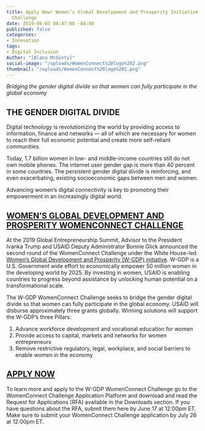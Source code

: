 ```yaml
---
title: Apply Now! Women’s Global Development and Prosperity Initiative WomenConnect
  Challenge
date: 2019-06-05 08:47:00 -04:00
published: false
categories:
- Innovation
tags:
- Digital Inclusion
Author: "[Alana McGinty]"
social-image: "/uploads/WomenConnect%20logo%202.png"
thumbnail: "/uploads/WomenConnect%20logo%202.png"
---
```


*Bridging the gender digital divide so that women can fully participate in the global economy*

## THE GENDER DIGITAL DIVIDE

Digital technology is revolutionizing the world by providing access to information, finance and networks — all of which are necessary for women to reach their full economic potential and create more self-reliant communities.

Today, 1.7 billion women in low- and middle-income countries still do not own mobile phones. The internet user gender gap is more than 40 percent in some countries. The persistent gender digital divide is reinforcing, and even exacerbating, existing socioeconomic gaps between men and women.

Advancing women’s digital connectivity is key to promoting their empowerment in an increasingly digital world. 
 
## [WOMEN’S GLOBAL DEVELOPMENT AND PROSPERITY WOMENCONNECT CHALLENGE](https://www.womenconnectchallenge.org/)

At the 2019 Global Entrepreneurship Summit, Advisor to the President Ivanka Trump and USAID Deputy Administrator Bonnie Glick announced the second round of the WomenConnect Challenge under the White House-led [Women’s Global Development and Prosperity (W-GDP) initiative](https://www.whitehouse.gov/wgdp/). W-GDP is a U.S. Government wide effort to economically empower 50 million women in the developing world by 2025. By investing in women, USAID is enabling countries to progress beyond assistance by unlocking human potential on a transformational scale. 
 
The W-GDP WomenConnect Challenge seeks to bridge the gender digital divide so that women can fully participate in the global economy. USAID will disburse approximately three grants globally. Winning solutions will support the W-GDP’s three Pillars:
1. Advance workforce development and vocational education for women
2. Provide access to capital, markets and networks for women entrepreneurs 
3. Remove restrictive regulatory, legal, workplace, and social barriers to enable women in the economy  

## [APPLY NOW](https://app.reviewr.com/s1/site/WomenConnectChallenge19)

To learn more and apply to the W-GDP WomenConnect Challenge go to the  WomenConnect Challenge Application Platform and download and read the Request for Applications (RFA) available in the Downloads section.
If you have questions about the RFA, submit them here by June 17 at 12:00pm ET. Make sure to submit your WomenConnect Challenge application by July 26 at 12:00pm ET.
